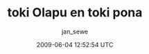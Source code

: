 ---
title: 'toki Olapu en toki pona'
posts: 6
hash: 'Bb8uy5ib'
author: 'jan_sewe'
date: 2009-06-04 12:52:54 UTC
sources:
  - https://tokipona.yahoogroups.narkive.com/Bb8uy5ib
---
